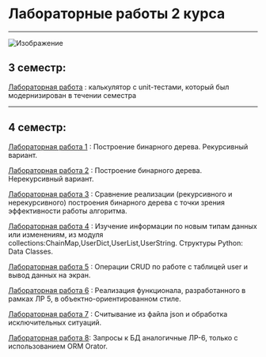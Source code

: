 # Лабораторные работы 2 курса
********
![Изображение]((https://unsplash.com/photos/ieic5Tq8YMk) "Логотип Markdown")
## 3 семестр:

[Лабораторная работа](https://replit.com/@AmiraZukhir/Calculate) : калькулятор с unit-тестами, который был модернизирован в течении семестра
___________

## 4 семестр:

[Лабораторная работа 1](https://replit.com/@AmiraZukhir/4-sem-LR-1-proga) : Построение бинарного дерева. Рекурсивный вариант. 

[Лабораторная работа 2](https://replit.com/@AmiraZukhir/4-sem-LR-2-proga) : Построение бинарного дерева. Нерекурсивный вариант.

[Лабораторная работа 3](https://replit.com/@AmiraZukhir/4-sem-LR-3-proga) : Сравнение реализации (рекурсивного и нерекурсивного) построения бинарного дерева с точки зрения эффективности работы алгоритма. 

[Лабораторная работа 4](https://replit.com/@AmiraZukhir/4-sem-LR-4-prog) :  Изучение информации по новым типам данных или изменениям, из модуля collections:СhainMap,UserDict,UserList,UserString. Структуры Python: Data Classes.

[Лабораторная работа 5](https://replit.com/@AmiraZukhir/4-sem-LR-5-prog) : Операции CRUD по работе с таблицей user и вывод данных на экран.

[Лабораторная работа 6](https://replit.com/@AmiraZukhir/4-sem-LR-6-prog) : Реализация функционала, разработанного в рамках ЛР 5, в объектно-ориентированном стиле.

[Лабораторная работа 7](https://replit.com/@AmiraZukhir/4-sem-LR-7-prog) : Считывание из файла json и обработка исключительных ситуаций.

[Лабораторная работа 8](https://replit.com/@AmiraZukhir/4-sem-LR-8-prog): Запросы к БД аналогичные ЛР-6, только с использованием ORM Orator.
